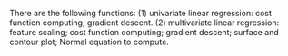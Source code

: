 There are the following functions: (1) univariate linear regression: cost function computing; gradient descent. (2) multivariate linear regression: feature scaling; cost function computing; gradient descent; surface and contour plot; Normal equation to compute.
